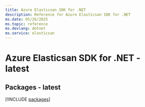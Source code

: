 ```yaml
---
title: Azure Elasticsan SDK for .NET
description: Reference for Azure Elasticsan SDK for .NET
ms.date: 05/26/2025
ms.topic: reference
ms.devlang: dotnet
ms.service: elasticsan
---
```

# Azure Elasticsan SDK for .NET - latest
## Packages - latest
[!INCLUDE [packages](elasticsan-index.md)]